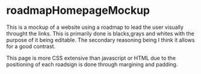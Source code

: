 # roadmapHomepageMockup

This is a mockup of a website using a roadmap to lead the user visually throught the links. This is primarily done is blacks,grays and whites with the purpose of it being editable. The secondary reasoning being I think it allows for a good contrast.

This page is more CSS extensive than javascript or HTML due to the positioning of each roadsign is done through margining and padding.
